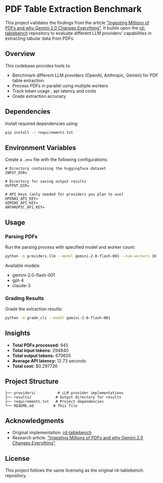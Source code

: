 # PDF Table Extraction Benchmark

This project validates the findings from the article ["Ingesting Millions of PDFs and why Gemini 2.0 Changes Everything"](https://www.sergey.fyi/articles/gemini-flash-2). It builds upon the [rd-tablebench](https://github.com/Filimoa/rd-tablebench) repository to evaluate different LLM providers' capabilities in extracting tabular data from PDFs.

## Overview

This codebase provides tools to:
- Benchmark different LLM providers (OpenAI, Anthropic, Gemini) for PDF table extraction
- Process PDFs in parallel using multiple workers
- Track token usage , api latency and costs
- Grade extraction accuracy

## Dependencies

Install required dependencies using:

```bash
pip install -r requirements.txt
```

## Environment Variables

Create a `.env` file with the following configurations:

```env
# Directory containing the huggingface dataset
INPUT_DIR=

# Directory for saving output results
OUTPUT_DIR=

# API Keys (only needed for providers you plan to use)
OPENAI_API_KEY=
GEMINI_API_KEY=
ANTHROPIC_API_KEY=
```

## Usage

### Parsing PDFs

Run the parsing process with specified model and worker count:

```bash
python -m providers.llm --model gemini-2.0-flash-001 --num-workers 10
```

Available models:
- gemini-2.0-flash-001
- gpt-4
- claude-3

### Grading Results

Grade the extraction results:

```bash
python -m grade_cli --model gemini-2.0-flash-001
```

## Insights

- **Total PDFs processed:** 945
- **Total input tokens:** 294840
- **Total output tokens:** 670605
- **Average API latency:** 12.73 seconds
- **Total cost:** $0.297726

## Project Structure

```
├── providers/          # LLM provider implementations
├── results/           # Output directory for results
├── requirements.txt   # Project dependencies
└── README.md         # This file
```

## Acknowledgments

- Original implementation: [rd-tablebench](https://github.com/Filimoa/rd-tablebench)
- Research article: ["Ingesting Millions of PDFs and why Gemini 2.0 Changes Everything"](https://www.sergey.fyi/articles/gemini-flash-2)

## License

This project follows the same licensing as the original rd-tablebench repository.
